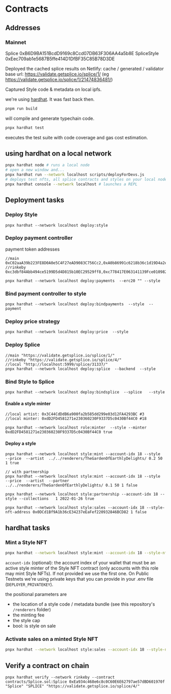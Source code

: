 # Contracts

## Addresses

### Mainnet

Splice 0xB6D9BA151BcdD9169c8Ccd07DB63F306AA4a5b8E
SpliceStyle 0xEec709ab1e5687B5ffe414D1DfBF35C85B78D3DE

Deployed the cached splice results on Netlify:
cache / generated / validator base url: https://validate.getsplice.io/splice/1/ (eg https://validate.getsplice.io/splice/1/21474836481/)

Captured Style code & metadata on local ipfs. 

we're using [hardhat](https://hardhat.org/getting-started/#overview). It was fast back then.

```bash
pnpm run build
```

will compile and generate typechain code.

```bash
pnpx hardhat test
```

executes the test suite with code coverage and gas cost estimation.

## using hardhat on a local network

```bash
pnpx hardhat node # runs a local node
# open a new window and...
pnpx hardhat run --network localhost scripts/deployForDevs.js
# deploys test nfts, all splice contracts and styles on your local node
pnpx hardhat console --network localhost # launches a REPL
```

## Deployment tasks

### Deploy Style

```
pnpx hardhat --network localhost deploy:style
```

### Deploy payment controller

payment token addresses

```
//main 0xC02aaA39b223FE8D0A0e5C4F27eAD9083C756Cc2,0xA0b86991c6218b36c1d19D4a2e9Eb0cE3606eB48,0x6B175474E89094C44Da98b954EedeAC495271d0F,0xdAC17F958D2ee523a2206206994597C13D831ec7
//rinkeby 0xc3dbf84Abb494ce5199D5d4D815b10EC29529ff8,0xc778417E063141139Fce010982780140Aa0cD5Ab

pnpx hardhat --network localhost deploy:payments  --erc20 "" --style
```

### Bind payment controller to style

```
pnpx hardhat --network localhost deploy:bindpayments  --style  --payment
```

### Deploy price strategy

```
pnpx hardhat --network localhost deploy:price  --style
```

### Deploy Splice

```
//main "https://validate.getsplice.io/splice/1/"
//rinkeby "https://validate.getsplice.io/splice/4/"
//local "http://localhost:5999/splice/31337/"
pnpx hardhat --network localhost deploy:splice  --backend  --style
```

### Bind Style to Splice

```
pnpx hardhat --network localhost deploy:bindsplice  --splice   --style
```

#### Enable a style minter

```
//local artist: 0x3C44CdDdB6a900fa2b585dd299e03d12FA4293BC #3
//local minter: 0xdD2FD4581271e230360230F9337D5c0430Bf44C0 #18

pnpx hardhat --network localhost role:minter  --style --minter 0xdD2FD4581271e230360230F9337D5c0430Bf44C0 true
```

#### Deploy a style

```
pnpx hardhat --network localhost style:mint --account-idx 18 --style  --price  --artist  ../../renderers/TheGardenOfEarthlyDelights/ 0.2 50 1 true

// with partnership
pnpx hardhat --network localhost style:mint --account-idx 18 --style  --price  --artist  --partner  ../../renderers/TheGardenOfEarthlyDelights/ 0.1 50 1 false

pnpx hardhat --network localhost style:partnership --account-idx 18 --style --collections   1 2022-01-26 true

pnpx hardhat --network localhost style:sales --account-idx 18 --style-nft-address 0x0DCd1Bf9A1b36cE34237eEaFef220932846BCD82 1 false
```

## hardhat tasks

### Mint a Style NFT

```bash
pnpx hardhat --network localhost style:mint --account-idx 18 --style-nft-address 0x0DCd1Bf9A1b36cE34237eEaFef220932846BCD82 --price-strategy-address 0xA51c1fc2f0D1a1b8494Ed1FE312d7C3a78Ed91C0  ../../renderers/ConfidenceInTheMission 0.05 200 false
```

`account-idx` (optional): the account index of your wallet that must be an active style minter of the Style NFT contract (only accounts with this role may mint Style NFTs). If not provided we use the first one. On Public Testnets we're using private keys that you can provide in your .env file (`DEPLOYER_PRIVATEKEY`).

the positional parameters are

- the location of a style code / metadata bundle (see this repository's `/renderers` folder)
- the minting fee
- the style cap
- bool: is style on sale

### Activate sales on a minted Style NFT

```bash
pnpx hardhat --network localhost style:sales --account-idx 18 --style-nft-address 0x0DCd1Bf9A1b36cE34237eEaFef220932846BCD82 1 false
```

## Verify a contract on chain

```
pnpx hardhat verify --network rinkeby --contract contracts/Splice.sol:Splice 0xEa934c468e6c8c0C60E6E62797ae57dBD601970f  "Splice" "SPLICE" "https://validate.getsplice.io/splice/4/"
```
